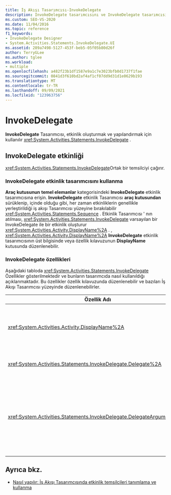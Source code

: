 ```yaml
---
title: İş Akışı Tasarımcısı-InvokeDelegate
description: InvokeDelegate tasarımcısını ve InvokeDelegate tasarımcısını oluşturmak ve yapılandırmak için InvokeDelegate tasarımcısını nasıl kullanabileceğinizi öğrenin.
ms.custom: SEO-VS-2020
ms.date: 11/04/2016
ms.topic: reference
f1_keywords:
- InvokeDelegate Designer
- System.Activities.Statements.InvokeDelegate.UI
ms.assetid: 289a7498-5127-453f-beb5-05f05b80d26f
author: TerryGLee
ms.author: tglee
ms.workload:
- multiple
ms.openlocfilehash: a482f23b1df1587e9a1c7e3023bfb0d1737f1fae
ms.sourcegitcommit: 0841d3f610bd2af4af1cf07dd9d31d1e0629b193
ms.translationtype: MT
ms.contentlocale: tr-TR
ms.lasthandoff: 09/09/2021
ms.locfileid: "123963756"
---
```

# <a name="invokedelegate"></a>InvokeDelegate

**InvokeDelegate** Tasarımcısı, etkinlik oluşturmak ve yapılandırmak için kullanılır <xref:System.Activities.Statements.InvokeDelegate> .

## <a name="the-invokedelegate-activity"></a>InvokeDelegate etkinliği

<xref:System.Activities.Statements.InvokeDelegate>Ortak bir temsilciyi çağırır.

### <a name="use-the-invokedelegate-activity-designer"></a>InvokeDelegate etkinlik tasarımcısını kullanma

**Araç kutusunun** **temel elemanlar** kategorisindeki **InvokeDelegate** etkinlik tasarımcısına erişin. **InvokeDelegate** etkinlik Tasarımcısı **araç kutusundan** sürüklenip, içinde olduğu gibi, her zaman etkinliklerin genellikle yerleştirildiği iş akışı Tasarımcısı yüzeyine bırakılabilir <xref:System.Activities.Statements.Sequence> . Etkinlik Tasarımcısı ' nın atılması, <xref:System.Activities.Statements.InvokeDelegate> varsayılan bir InvokeDelegate ile bir etkinlik oluşturur <xref:System.Activities.Activity.DisplayName%2A> . , <xref:System.Activities.Activity.DisplayName%2A> **InvokeDelegate** etkinlik tasarımcısının üst bilgisinde veya özellik kılavuzunun **DisplayName** kutusunda düzenlenebilir.

### <a name="the-invokedelegate-properties"></a>InvokeDelegate özellikleri

Aşağıdaki tabloda <xref:System.Activities.Statements.InvokeDelegate> Özellikler gösterilmektedir ve bunların tasarımcıda nasıl kullanıldığı açıklanmaktadır. Bu özellikler özellik kılavuzunda düzenlenebilir ve bazıları İş Akışı Tasarımcısı yüzeyinde düzenlenebilirler.

|Özellik Adı|Gerekli|Kullanım|
|-|--------------|-|
|<xref:System.Activities.Activity.DisplayName%2A>|Yanlış|Etkinliğin kolay adı <xref:System.Activities.Statements.InvokeDelegate> . Varsayılan değer InvokeDelegate ' dir.<br /><br /> Kesinlikle gerekli olmasa da, <xref:System.Activities.Activity.DisplayName%2A> en iyisi bir tane kullanmaktır.|
|<xref:System.Activities.Statements.InvokeDelegate.Delegate%2A>|Doğru|<xref:System.Activities.ActivityDelegate>Etkinlik yürütüldüğünde çağrılacak öğesinin adı. Bu özellik tasarımcı yüzeyinde düzenlenebilir ve zorunludur.|
|<xref:System.Activities.Statements.InvokeDelegate.DelegateArguments%2A>|Yanlış|Çağrılan temsilcinin bağımsız değişken koleksiyonu. Anahtarlar, içindeki parametre nesnelerinin adlarıdır <xref:System.Activities.ActivityDelegate> ve değerler, ifadeleri değerlendirilen ve ilgili parametre nesnelerine atanan bağımsız değişkenlerdir. Bu özelliği ayarlayabileceğiniz **DelegateArguments** iletişim kutusunu göstermek için, özellik kılavuzunun **DelegateArguments** alanındaki üç nokta düğmesine tıklayın. Bağımsız değişkenleri eklemek için **bağımsız değişken Oluştur** alanına tıklayın.|

## <a name="see-also"></a>Ayrıca bkz.

- [Nasıl yapılır: İş Akışı Tasarımcısında etkinlik temsilcileri tanımlama ve kullanma](../workflow-designer/how-to-define-and-consume-activity-delegates-in-the-workflow-designer.md)
